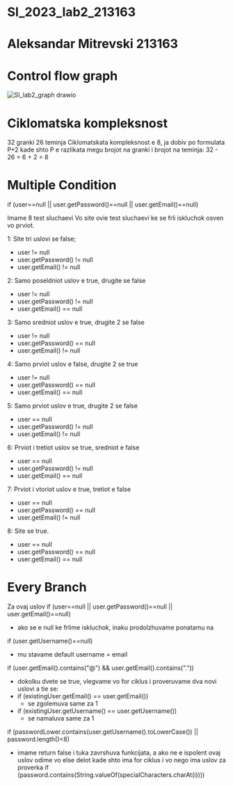 # SI_2023_lab2_213163

# Aleksandar Mitrevski 213163

# Control flow graph

![SI_lab2_graph drawio](https://github.com/AleksandarTheGreat/SI_2023_lab2_213163/assets/126021512/8dad36ed-87f9-413b-bc62-ffe1c1238ecd)

# Ciklomatska kompleksnost
32 granki
26 teminja
Ciklomatskata kompleksnost e 8, ja dobiv po formulata P+2 kade shto P
e razlikata megu brojot na granki i brojot na teminja: 32 - 26 = 6 + 2 = 8

# Multiple Condition 
if (user==null || user.getPassword()==null || user.getEmail()==null)

Imame 8 test sluchaevi
Vo site ovie test sluchaevi ke se frli iskluchok osven vo prviot.

1: Site tri uslovi se false;
  - user != null
  - user.getPassword() != null
  - user.getEmail() != null

2: Samo poseldniot uslov e true, drugite se false
  - user != null
  - user.getPassword() != null
  - user.getEmail() == null

3: Samo sredniot uslov e true, drugite 2 se false
  - user != null
  - user.getPassword() == null
  - user.getEmail() != null
  
4: Samo prviot uslov e false, drugite 2 se true
  - user != null
  - user.getPassword() == null
  - user.getEmail() == null

5: Samo prviot uslov e true, drugite 2 se false
  - user == null
  - user.getPassword() != null
  - user.getEmail() != null

6: Prviot i tretiot uslov se true, sredniot e false
  - user == null
  - user.getPassword() != null
  - user.getEmail() == null

7: Prviot i vtoriot uslov e true, tretiot e false
  - user == null
  - user.getPassword() == null
  - user.getEmail() != null

8: Site se true.
  - user == null
  - user.getPassword() == null
  - user.getEmail() == null

# Every Branch
Za ovaj uslov
if (user==null || user.getPassword()==null || user.getEmail()==null)
  - ako se e null ke frlime iskluchok, inaku prodolzhuvame ponatamu na

if (user.getUsername()==null)
  - mu stavame default username = email

if (user.getEmail().contains("@") && user.getEmail().contains("."))
  - dokolku dvete se true, vlegvame vo for ciklus i proveruvame dva novi uslovi a tie se:
  - if (existingUser.getEmail() == user.getEmail())  
    - se zgolemuva same za 1
  - if (existingUser.getUsername() == user.getUsername())
    - se namaluva same za 1
    
if (passwordLower.contains(user.getUsername().toLowerCase()) || password.length()<8)
  - imame return false i tuka zavrshuva funkcijata, a ako ne e ispolent ovaj uslov odime vo else delot
    kade shto ima for ciklus i vo nego ima uslov za proverka
    if (password.contains(String.valueOf(specialCharacters.charAt(i))))
